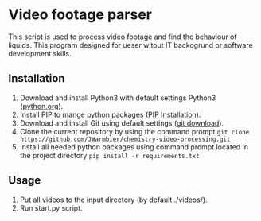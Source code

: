 # Video footage parser

This script is used to process video footage and find the behaviour of liquids. This program designed for ueser
witout IT backogrund or software development skills.

## Installation

1. Download and install Python3 with default settings Python3 ([python.org](https://www.python.org/downloads/)).
2. Install PIP to mange python packages ([PIP Installation](https://pip.pypa.io/en/stable/installation/)).
3. Download and install Git using default settings ([git download](https://git-scm.com/downloads)).
4. Clone the current repository by using the command prompt `git clone https://github.com/JWarmbier/chemistry-video-processing.git`
5. Install all needed python packages using command prompt located in the project directory `pip install -r requirements.txt`

## Usage

1. Put all videos to the input directory (by default ./videos/).
2. Run start.py script.